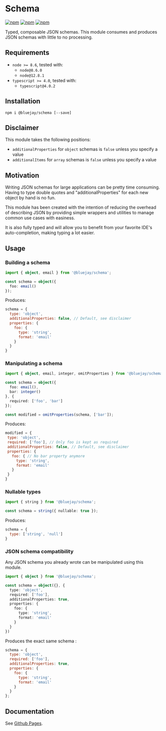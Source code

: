 # Schema

[![npm](https://img.shields.io/npm/v/@bluejay/schema.svg?style=flat-square)](https://www.npmjs.com/package/@bluejay/schema)
 [![npm](https://img.shields.io/npm/dm/@bluejay/schema.svg?style=flat-square)](https://www.npmjs.com/package/@bluejay/schema)
[![npm](https://img.shields.io/npm/l/@bluejay/schema.svg?style=flat-square)](https://www.npmjs.com/package/@bluejay/schema)

Typed, composable JSON schemas. This module consumes and produces JSON schemas with little to no processing.

## Requirements

- `node >= 8.6`, tested with:
  - `node@8.6.0`
  - `node@12.8.1`
- `typescript >= 4.0`, tested with:
  - `typescript@4.0.2`

## Installation

`npm i @bluejay/schema [--save]`

## Disclaimer

This module takes the following positions:
- `additionalProperties` for `object` schemas is `false` unless you specify a value
- `additionalItems` for `array` schemas is `false` unless you specify a value

## Motivation

Writing JSON schemas for large applications can be pretty time consuming. Having to type double quotes and "additionalProperties" for each new object by hand is no fun.

This module has been created with the intention of reducing the overhead of describing JSON by providing simple wrappers and utilities to manage common use cases with easiness.

It is also fully typed and will allow you to benefit from your favorite IDE's auto-completion, making typing a lot easier.

## Usage

### Building a schema

```typescript
import { object, email } from '@bluejay/schema';

const schema = object({
  foo: email()
});
```

Produces:

```javascript
schema = {
  type: 'object',
  additionalProperties: false, // Default, see disclaimer
  properties: {
    foo: {
      type: 'string',
      format: 'email'
    }
  }
}
```


### Manipulating a schema

```typescript
import { object, email, integer, omitProperties } from '@bluejay/schema';

const schema = object({
  foo: email(),
  bar: integer()
}, {
  required: ['foo', 'bar']
});

const modified = omitProperties(schema, ['bar']);
```

Produces:

```javascript
modified = {
 type: 'object',
 required: ['foo'], // Only foo is kept as required
 additionalProperties: false, // Default, see disclaimer
 properties: {
   foo: { // No bar property anymore
     type: 'string',
     format: 'email'
   }
 }
}
```

### Nullable types

```typescript
import { string } from '@bluejay/schema';

const schema = string({ nullable: true });
```

Produces:
```javascript
schema = {
  type: ['string', 'null']
}
```

### JSON schema compatibility

Any JSON schema you already wrote can be manipulated using this module.

```typescript
import { object } from '@bluejay/schema';

const schema = object({}, {
  type: 'object',
  required: ['foo'],
  additionalProperties: true,
  properties: {
    foo: {
      type: 'string',
      format: 'email'
    }
  }
}) 
```

Produces the exact same schema :

```javascript
schema = {
  type: 'object',
  required: ['foo'],
  additionalProperties: true,
  properties: {
    foo: {
      type: 'string',
      format: 'email'
    }
  } 
};
```


## Documentation

See [Github Pages](https://bluebirds-blue-jay.github.io/schema/).
